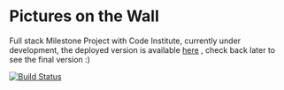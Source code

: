# Pictures on the Wall

Full stack Milestone Project with Code Institute, currently under development, the deployed version is available [here](https://picture-shop.herokuapp.com/)
, check back later to see the final version :)

[![Build Status](https://travis-ci.org/Sarosim/pictures-on-the-wall.svg?branch=master)](https://travis-ci.org/Sarosim/pictures-on-the-wall)


